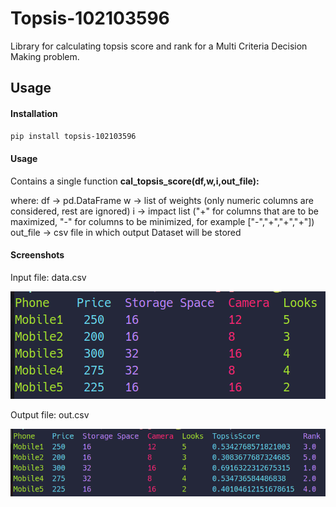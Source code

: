 # Topsis-102103596
Library for calculating topsis score and rank for a Multi Criteria Decision Making problem.

## Usage
#### Installation
```sh
pip install topsis-102103596
```

#### Usage
Contains a single function
**cal_topsis_score(df,w,i,out_file):**

where:
    df -> pd.DataFrame
    w -> list of weights (only numeric columns are considered, rest are ignored)
    i -> impact list ("+" for columns that are to be maximized, "-" for columns to be minimized, for example ["-","+","+","+"])
    out_file -> csv file in which output Dataset will be stored
    
#### Screenshots
Input file: data.csv

![Data.csv](images/data.png)

Output file: out.csv

![Output.csv](images/out.png)
